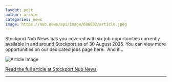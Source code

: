 ```yaml
---
layout: post
author: archie
categories: news
image: https://nub.news/api/image/686802/article.jpeg
---
```

Stockport Nub News has you covered with six job opportunities currently available in and around Stockport as of 30 August 2025. You can view more opportunities on our dedicated jobs page here.  And if...

![Article Image](https://nub.news/api/image/686802/article.jpeg)

[Read the full article at Stockport Nub News](https://stockport.nub.news/news/local-news/sp8581-six-jobs-available-in-and-around-stockport-now-superdrug-pizza-express-the-works-and-more-270305)

---
